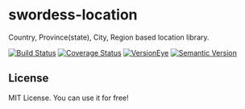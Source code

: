 # swordess-location
Country, Province(state), City, Region based location library.

[![Build Status](https://travis-ci.org/xingyuli/swordess-location.svg?branch=1.0.0)](https://travis-ci.org/xingyuli/swordess-location)
[![Coverage Status](https://coveralls.io/repos/github/xingyuli/swordess-location/badge.svg?branch=1.0.0)](https://coveralls.io/github/xingyuli/swordess-location?branch=1.0.0)
[![VersionEye](https://www.versioneye.com/user/projects/575759407757a00034dc46b2/badge.svg)](https://www.versioneye.com/user/projects/575759407757a00034dc46b2?child=summary)
[![Semantic Version](https://img.shields.io/sem%20ver/v2.0.0.png)](http://semver.org/spec/v2.0.0.html)

## License

MIT License. You can use it for free!
